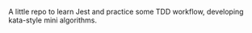 A little repo to learn Jest and practice some TDD workflow, developing kata-style mini algorithms.

